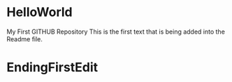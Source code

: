 # HelloWorld
My First GITHUB Repository
This is the first text that is being added into the Readme file.
# EndingFirstEdit
